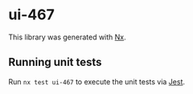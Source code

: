 # ui-467

This library was generated with [Nx](https://nx.dev).

## Running unit tests

Run `nx test ui-467` to execute the unit tests via [Jest](https://jestjs.io).
